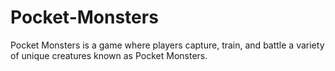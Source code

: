 # Pocket-Monsters
Pocket Monsters is a game where players capture, train, and battle a variety of unique creatures known as Pocket Monsters.
